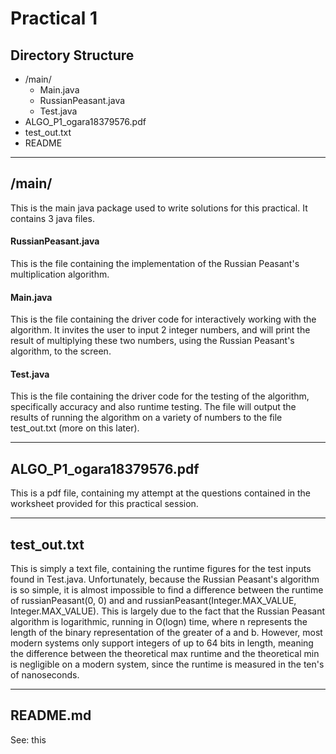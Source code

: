 # Practical 1
## Directory Structure
  * /main/
    * Main.java
    * RussianPeasant.java
    * Test.java
  * ALGO_P1_ogara18379576.pdf
  * test_out.txt
  * README

---
## /main/
This is the main java package used to write solutions for this practical. It contains 3 java files.
#### RussianPeasant.java
This is the file containing the implementation of the Russian Peasant's multiplication algorithm.
#### Main.java
This is the file containing the driver code for interactively working with the algorithm. It invites the user to input 2 integer numbers, and will print the result of multiplying these two numbers, using the Russian Peasant's algorithm, to the screen.
#### Test.java
This is the file containing the driver code for the testing of the algorithm, specifically accuracy and also runtime testing. The file will output the results of running the algorithm on a variety of numbers to the file test_out.txt (more on this later).

---
## ALGO_P1_ogara18379576.pdf
This is a pdf file, containing my attempt at the questions contained in the worksheet provided for this practical
session.

---
## test_out.txt
This is simply a text file, containing the runtime figures for the test inputs found in Test.java. Unfortunately, because the Russian Peasant's algorithm is so simple, it is almost impossible to find a difference between the runtime of russianPeasant(0, 0) and and russianPeasant(Integer.MAX_VALUE, Integer.MAX_VALUE). This is largely due to the fact that the Russian Peasant algorithm is logarithmic, running in O(logn) time, where n represents the length of the binary representation of the greater of a and b. However, most modern systems only support integers of up to 64 bits in length, meaning the difference between the theoretical max runtime and the theoretical min is negligible on a modern system, since the runtime is measured in the ten's of nanoseconds.

---
## README.md
See: this   
